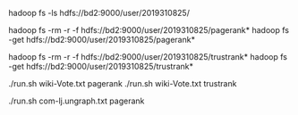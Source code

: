 hadoop fs -ls hdfs://bd2:9000/user/2019310825/

hadoop fs -rm -r -f hdfs://bd2:9000/user/2019310825/pagerank*
hadoop fs -get hdfs://bd2:9000/user/2019310825/pagerank*

hadoop fs -rm -r -f hdfs://bd2:9000/user/2019310825/trustrank*
hadoop fs -get hdfs://bd2:9000/user/2019310825/trustrank*

./run.sh wiki-Vote.txt pagerank
./run.sh wiki-Vote.txt trustrank

./run.sh com-lj.ungraph.txt pagerank


